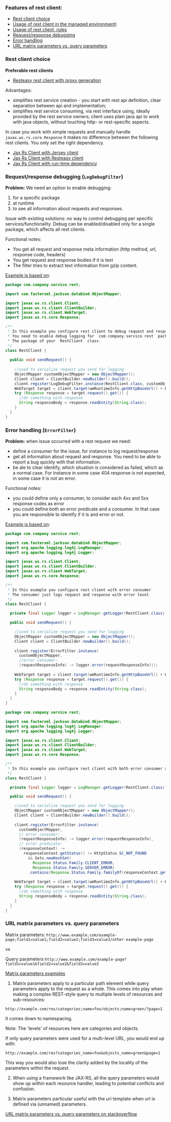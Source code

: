 
### Features of rest client:

- [Rest client choice](#rest-client-choice)
- [Usage of rest client in the managed environment](client_usage_managed))
- [Usage of rest client, rules](client_usage/README.md)
- [Request/response debugging](#requestresponse-debugging-logdebugfilter)
- [Error handling](#error-handling-errorfilter)
- [URL matrix parameters vs. query parameters](#url-matrix-parameters-vs-query-parameters)

### Rest client choice

**Preferable rest clients**
- [Resteasy rest client with proxy generation](resteasy_proxy_client/README.md)

Advantages:
- simplifies rest service creation -  you start with rest api definition, 
  clear separation between api and implementation;
- simplifies rest service consuming, via rest interface using, ideally provided by the rest service owners;
  client uses plain java api to work with java objects, without touching http- or rest-specific aspects.

In case you work with simple requests and manually handle `javax.ws.rs.core.Response`
it makes no difference between the following rest clients. You only set the right dependency.
- [Jax Rs Client with Jersey client](jersey_client)
- [Jax Rs Client with Resteasy client](resteasy_client)
- [Jax Rs Client with run-time dependency](jax_rs_2_client)

### Request/response debugging (`LogDebugFilter`)

**Problem:** We need an option to enable debugging:
1. for a specific package 
2. at runtime 
3. to see all information about requests and responses.

Issue with existing solutions: no way to control debugging per specific services/functionality. 
Debug can be enabled/disabled only for a single package, which affects all rest clients.

Functional notes:
- You get all request and response meta information (http method, url, response code, headers)
- You get request and response bodies if it is text
- The filter tries to extract text information from gzip content.

[Example is based on](jax_rs_2_filters/src/test/java/com/savdev/rest/client/jax/rs/filter/LogDebugFilterTest.java):
```java
package com.company.service.rest;

import com.fasterxml.jackson.databind.ObjectMapper;

import javax.ws.rs.client.Client;
import javax.ws.rs.client.ClientBuilder;
import javax.ws.rs.client.WebTarget;
import javax.ws.rs.core.Response;

/**
 * In this example you configure rest client to debug request and responses.
 * You need to enable debug logging for `com.company.service.rest` package. 
 * The package of your `RestClient` class.
 */
class RestClient {
  
  public void sendRequest() {
    
    //used to serialize request you send for logging
    ObjectMapper customObjectMapper = new ObjectMapper();
    Client client = ClientBuilder.newBuilder().build();
    client.register(LogDebugFilter.instance(RestClient.class, customObjectMapper));
    WebTarget target = client.target(wmRuntimeInfo.getHttpBaseUrl() + HTTP_URL);
    try (Response response = target.request().get()) {
      //do something with response
      String responseBody = response.readEntity(String.class);
    }
  }
}
```

### Error handling (`ErrorFilter`)

**Problem:** when issue occurred with a rest request we need:
- define a consumer for the issue, for instance to log request/response
- get all information about request and response. You need to be able to report a bug quickly with that information.
- be ale to clear identify, which situation is considered as failed, which as a normal case. 
  For instance in some case 404 response is not expected, in some case it is not an error.

Functional notes:
- you could define only a consumer, to consider each 4xx and 5xx response codes as error
- you could define both an error predicate and a consumer. 
  In that case you are responsible to identify if it is and error or not.

[Example is based on](jax_rs_2_filters/src/test/java/com/savdev/rest/client/jax/rs/filter/ErrorFilterTest.java):

```java
package com.company.service.rest;

import com.fasterxml.jackson.databind.ObjectMapper;
import org.apache.logging.log4j.LogManager;
import org.apache.logging.log4j.Logger;

import javax.ws.rs.client.Client;
import javax.ws.rs.client.ClientBuilder;
import javax.ws.rs.client.WebTarget;
import javax.ws.rs.core.Response;

/**
 * In this example you configure rest client with error consumer.
 * The consumer just logs request and response with error level.
 */
class RestClient {

  private final Logger logger = LogManager.getLogger(RestClient.class);

  public void sendRequest() {

    //used to serialize request you send for logging
    ObjectMapper customObjectMapper = new ObjectMapper();
    Client client = ClientBuilder.newBuilder().build();
    
    client.register(ErrorFilter.instance(
      customObjectMapper,
      //error consumer:
      (requestResponseInfo) -> logger.error(requestResponseInfo)));
    
    WebTarget target = client.target(wmRuntimeInfo.getHttpBaseUrl() + HTTP_URL);
    try (Response response = target.request().get()) {
      //do something with response
      String responseBody = response.readEntity(String.class);
    }
  }
}
```

```java
package com.company.service.rest;

import com.fasterxml.jackson.databind.ObjectMapper;
import org.apache.logging.log4j.LogManager;
import org.apache.logging.log4j.Logger;

import javax.ws.rs.client.Client;
import javax.ws.rs.client.ClientBuilder;
import javax.ws.rs.client.WebTarget;
import javax.ws.rs.core.Response;

/**
 * In this example you configure rest client with both error consumer and error predicate.
 */
class RestClient {

  private final Logger logger = LogManager.getLogger(RestClient.class);

  public void sendRequest() {

    //used to serialize request you send for logging
    ObjectMapper customObjectMapper = new ObjectMapper();
    Client client = ClientBuilder.newBuilder().build();
    
    client.register(ErrorFilter.instance(
      customObjectMapper,
      // error consumer:
      (requestResponseInfo) -> logger.error(requestResponseInfo),
      // error predicate:
      (responseContext) ->
        responseContext.getStatus() != HttpStatus.SC_NOT_FOUND
          && Sets.newHashSet(
            Response.Status.Family.CLIENT_ERROR,
            Response.Status.Family.SERVER_ERROR)
          .contains(Response.Status.Family.familyOf(responseContext.getStatus()))));
    
    WebTarget target = client.target(wmRuntimeInfo.getHttpBaseUrl() + HTTP_URL);
    try (Response response = target.request().get()) {
      //do something with response
      String responseBody = response.readEntity(String.class);
    }
  }
}
```
### URL matrix parameters vs. query parameters

Matrix parameters: `http://www.example.com/example-page;field1=value1;field2=value2;field3=value3/other-example-page`

vs

Query parameters `http://www.example.com/example-page?field1=value1&field2=value2&field3=value3`

[Matrix parameters examples](resteasy_proxy_client/README.md#passing-matrix-parameters)

1. Matrix parameters apply to a particular path element while query parameters apply to the request as a whole. 
This comes into play when making a complex REST-style query to multiple levels of resources and sub-resources:

`http://example.com/res/categories;name=foo/objects;name=green/?page=1`

It comes down to namespacing.

Note: The 'levels' of resources here are categories and objects.

If only query parameters were used for a multi-level URL, you would end up with:

`http://example.com/res?categories_name=foo&objects_name=green&page=1`

This way you would also lose the clarity added by the locality of the parameters within the request. 

2. When using a framework like JAX-RS, all the query parameters would show up within each resource handler, 
leading to potential conflicts and confusion.

3. Matrix parameters particular useful with the uri template when url is defined via (unnamed) parameters.

[URL matrix parameters vs. query parameters on stackoverflow](https://stackoverflow.com/questions/2048121/url-matrix-parameters-vs-query-parameters)
